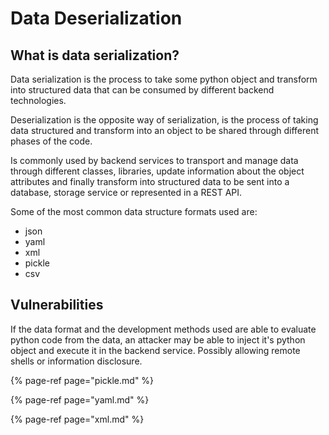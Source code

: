 # Data Deserialization

## What is data serialization?

Data serialization is the process to take some python object and transform into structured data that can be consumed by different backend technologies.

Deserialization is the opposite way of serialization, is the process of taking data structured and transform into an object to be shared through different phases of the code.

Is commonly used by backend services to transport and manage data through different classes, libraries,  update information about the object attributes and finally transform into structured data to be sent into a database, storage service or represented in a REST API.

Some of the most common data structure formats used are:

* json
* yaml
* xml
* pickle
* csv

## Vulnerabilities

If the data format and the development methods used are able to evaluate python code from the data, an attacker may be able to inject it's python object and execute it in the backend service. Possibly allowing remote shells or information disclosure.

{% page-ref page="pickle.md" %}

{% page-ref page="yaml.md" %}

{% page-ref page="xml.md" %}







